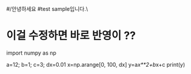 #/안녕하세요
#test sample입니다.\
# 이걸 수정하면 바로 반영이 ??

import numpy as np

a=12; b=1; c=3; dx=0.01
x=np.arange[0, 100, dx]
y=a*x**2+b*x+c
print(y)